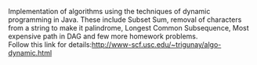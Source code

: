 Implementation of algorithms using the techniques of dynamic programming in Java. These include Subset Sum, removal of characters from a string to make it palindrome, Longest Common Subsequence, Most expensive path in DAG and few more homework problems.  
Follow this link for details:http://www-scf.usc.edu/~trigunay/algo-dynamic.html
